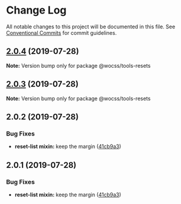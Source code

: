 # Change Log

All notable changes to this project will be documented in this file.
See [Conventional Commits](https://conventionalcommits.org) for commit guidelines.

## [2.0.4](https://github.com/wocss/wocss/compare/@wocss/tools-resets@2.0.3...@wocss/tools-resets@2.0.4) (2019-07-28)

**Note:** Version bump only for package @wocss/tools-resets





## [2.0.3](https://github.com/wocss/wocss/compare/@wocss/tools-resets@2.0.2...@wocss/tools-resets@2.0.3) (2019-07-28)

**Note:** Version bump only for package @wocss/tools-resets





## 2.0.2 (2019-07-28)


### Bug Fixes

* **reset-list mixin:** keep the margin ([41cb9a3](https://github.com/wocss/wocss/commit/41cb9a3))





<a name="2.0.1"></a>
## 2.0.1 (2019-07-28)


### Bug Fixes

* **reset-list mixin:** keep the margin ([41cb9a3](https://github.com/wocss/wocss/commit/41cb9a3))
